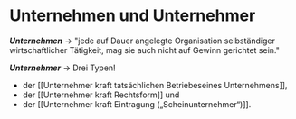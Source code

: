 # Unternehmen und Unternehmer


***Unternehmen*** -> "jede auf Dauer angelegte Organisation selbständiger wirtschaftlicher Tätigkeit, mag sie auch nicht auf Gewinn gerichtet sein."

***Unternehmer*** -> Drei Typen!

- der [[Unternehmer kraft tatsächlichen Betriebeseines Unternehmens]],
- der [[Unternehmer kraft Rechtsform]] und
- der [[Unternehmer kraft Eintragung („Scheinunternehmer“)]].




